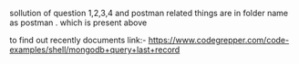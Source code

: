 sollution of question 1,2,3,4 and postman related things are in folder name as postman . which is present above


to find out recently documents link:- 
https://www.codegrepper.com/code-examples/shell/mongodb+query+last+record
